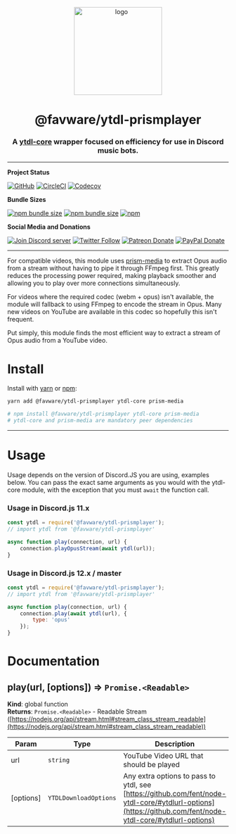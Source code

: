 <div align="center">
  <p>
  <a href="https://favware.tech/prismplayer"><img src="https://storage.googleapis.com/data-sunlight-146313.appspot.com/website-project-icons/prismplayer.png" height="200" alt="logo"/></a>
  </p>

  <p>
<h1> @favware/ytdl-prismplayer</h1>
<h3> A <a href="https://github.com/fent/node-ytdl-core/">ytdl-core</a> wrapper focused on efficiency for use in Discord music bots.</h3>
  </p>
</div>

---

**Project Status**

[![GitHub](https://img.shields.io/github/license/favware/node-packages?logo=github&style=flat-square)](https://github.com/favware/node-packages/blob/master/LICENSE.md)
[![CircleCI](https://img.shields.io/circleci/build/github/favware/node-packages?logo=circleci&style=flat-square)](https://circleci.com/gh/favware/node-packages/tree/master)
[![Codecov](https://img.shields.io/codecov/c/github/favware/node-packages?logo=codecov&style=flat-square)](https://codecov.io/gh/favware/node-packages)

**Bundle Sizes**

[![npm bundle size](https://img.shields.io/bundlephobia/min/@favware/ytdl-prismplayer?label=ytdl-prismplayer%20-%20minified&logo=webpack&style=flat-square)](https://bundlephobia.com/result?p=@favware/ytdl-prismplayer)
[![npm bundle size](https://img.shields.io/bundlephobia/minzip/@favware/ytdl-prismplayer?label=ytdl-prismplayer%20-%20minzipped&logo=webpack&style=flat-square)](https://bundlephobia.com/result?p=@favware/ytdl-prismplayer)
[![npm](https://img.shields.io/npm/v/@favware/ytdl-prismplayer?color=crimson&label=ytdl-prismplayer%20version&logo=npm&style=flat-square)](https://www.npmjs.com/package/@favware/ytdl-prismplayer)

**Social Media and Donations**

[![Join Discord server](https://img.shields.io/discord/512303595966824458?color=697EC4&label=Join%20Discord%20Server&logo=discord&logoColor=FDFEFE&style=flat-square)](https://favware.tech/redirect/server)
[![Twitter Follow](https://img.shields.io/twitter/follow/favna_?label=Follow%20@Favna_&logo=twitter&colorB=1DA1F2&style=flat-square)](https://twitter.com/Favna_/follow)
[![Patreon Donate](https://img.shields.io/badge/patreon-donate-brightgreen.svg?label=Donate%20with%20Patreon&logo=patreon&colorB=F96854&style=flat-square&link=https://www.patreon.com/bePatron?u=9336537)](https://www.patreon.com/bePatron?u=9336537)
[![PayPal Donate](https://img.shields.io/badge/paypal-donate-brightgreen.svg?label=Donate%20with%20Paypal&logo=paypal&colorB=00457C&style=flat-square&link=https://www.paypal.com/cgi-bin/webscr?cmd=_s-xclick&hosted_button_id=XMAYCF9SDHZ34)](https://www.patreon.com/bePatron?u=9336537)

---

For compatible videos, this module uses [prism-media](https://github.com/amishshah/prism-media)
to extract Opus audio from a stream without having to pipe it through FFmpeg first. This greatly
reduces the processing power required, making playback smoother and allowing you to play over
more connections simultaneously.

For videos where the required codec (webm + opus) isn't available, the module will fallback to
using FFmpeg to encode the stream in Opus. Many new videos on YouTube are available in this codec
so hopefully this isn't frequent.

Put simply, this module finds the most efficient way to extract a stream of Opus audio from a
YouTube video.

# Install

Install with [yarn](https://yarnpkg.com) or [npm](https://www.npmjs.com/):


```sh
yarn add @favware/ytdl-prismplayer ytdl-core prism-media

# npm install @favware/ytdl-prismplayer ytdl-core prism-media
# ytdl-core and prism-media are mandatory peer dependencies
```

* * *

# Usage

Usage depends on the version of Discord.JS you are using, examples below. You can pass the exact same arguments as you would with the ytdl-core module, with the exception that you must `await` the function call.

### Usage in Discord.js 11.x

```js
const ytdl = require('@favware/ytdl-prismplayer');
// import ytdl from '@favware/ytdl-prismplayer'

async function play(connection, url) {
    connection.playOpusStream(await ytdl(url));
}
```

### Usage in Discord.js 12.x / master

```js
const ytdl = require('@favware/ytdl-prismplayer');
// import ytdl from '@favware/ytdl-prismplayer'

async function play(connection, url) {
    connection.play(await ytdl(url), {
        type: 'opus'
    });
}
```

# Documentation

<a name="play"></a>

## play(url, [options]) ⇒ <code>Promise.&lt;Readable&gt;</code>
**Kind**: global function  
**Returns**: <code>Promise.&lt;Readable&gt;</code> - Readable Stream ([https://nodejs.org/api/stream.html#stream_class_stream_readable](https://nodejs.org/api/stream.html#stream_class_stream_readable))  

| Param | Type | Description |
| --- | --- | --- |
| url | <code>string</code> | YouTube Video URL that should be played |
| [options] | <code>YTDLDownloadOptions</code> | Any extra options to pass to ytdl, see [https://github.com/fent/node-ytdl-core/#ytdlurl-options](https://github.com/fent/node-ytdl-core/#ytdlurl-options) |

